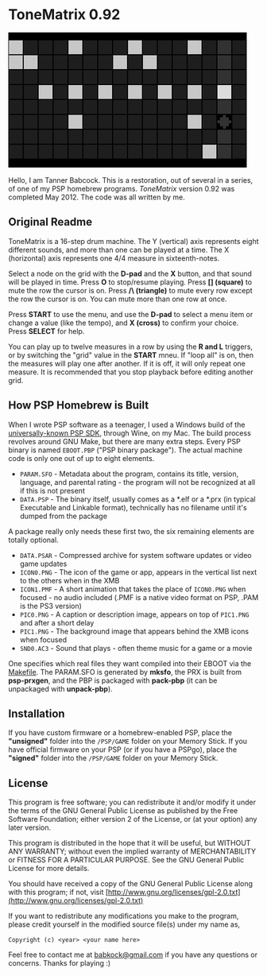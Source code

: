 # ToneMatrix 0.92

![test](https://raw.githubusercontent.com/Babkock/ToneMatrix/master/screen5.png)

Hello, I am Tanner Babcock. This is a restoration, out of several in a series, of one of my PSP homebrew programs. *ToneMatrix* version 0.92 was completed May 2012. The code was all written by me.

## Original Readme

ToneMatrix is a 16-step drum machine. The Y (vertical) axis represents eight different sounds, and more than one can be played at a time. The X (horizontal) axis represents one 4/4 measure in sixteenth-notes.

Select a node on the grid with the **D-pad** and the **X** button, and that sound will be played in time. Press **O** to stop/resume playing. Press **[] (square)** to mute the row the cursor is on. Press **/\ (triangle)** to mute every row except the row the cursor is on. You can mute more than one row at once.

Press **START** to use the menu, and use the **D-pad** to select a menu item or change a value (like the tempo), and **X (cross)** to confirm your choice. Press **SELECT** for help.

You can play up to twelve measures in a row by using the **R and L** triggers, or by switching the "grid" value in the **START** mneu. If "loop all" is on, then the measures will play one after another. If it is off, it will only repeat one measure. It is recommended that you stop playback before editing another grid.

## How PSP Homebrew is Built

When I wrote PSP software as a teenager, I used a Windows build of the [universally-known PSP SDK](https://github.com/pspdev/pspsdk), through Wine, on my Mac. The build process revolves around GNU Make, but there are many extra steps. Every PSP binary is named `EBOOT.PBP` ("PSP binary package"). The actual machine code is only one out of up to eight elements.

* `PARAM.SFO` - Metadata about the program, contains its title, version, language, and parental rating - the program will not be recognized at all if this is not present
* `DATA.PSP` - The binary itself, usually comes as a \*.elf or a \*.prx (in typical Executable and Linkable format), technically has no filename until it's dumped from the package

A package really only needs these first two, the six remaining elements are totally optional.

* `DATA.PSAR` - Compressed archive for system software updates or video game updates
* `ICON0.PNG` - The icon of the game or app, appears in the vertical list next to the others when in the XMB
* `ICON1.PMF` - A short animation that takes the place of `ICON0.PNG` when focused - no audio included (.PMF is a native video format on PSP, .PAM is the PS3 version)
* `PIC0.PNG` - A caption or description image, appears on top of `PIC1.PNG` and after a short delay
* `PIC1.PNG` - The background image that appears behind the XMB icons when focused
* `SND0.AC3` - Sound that plays - often theme music for a game or a movie

One specifies which real files they want compiled into their EBOOT via the [Makefile](https://github.com/Babkock/ToneMatrix/blob/master/src/Makefile). The PARAM.SFO is generated by **mksfo**, the PRX is built from **psp-prxgen**, and the PBP is packaged with **pack-pbp** (it can be unpackaged with **unpack-pbp**).

## Installation

If you have custom firmware or a homebrew-enabled PSP, place the **"unsigned"** folder into the `/PSP/GAME` folder on your Memory Stick. If you have official firmware on your PSP (or if you have a PSPgo), place the **"signed"** folder into the `/PSP/GAME` folder on your Memory Stick.

## License

This program is free software; you can redistribute it and/or modify it under the terms of the GNU General Public License as published by the Free Software Foundation; either version 2 of the License, or (at your option) any later version.

This program is distributed in the hope that it will be useful, but WITHOUT ANY WARRANTY; without even the implied warranty of MERCHANTABILITY or FITNESS FOR A PARTICULAR PURPOSE. See the GNU General Public License for more details.

You should have received a copy of the GNU General Public License along with this program; if not, visit [http://www.gnu.org/licenses/gpl-2.0.txt](http://www.gnu.org/licenses/gpl-2.0.txt)

If you want to redistribute any modifications you make to the program, please credit yourself in the modified source file(s) under my name as,

```
Copyright (c) <year> <your name here>
```

Feel free to contact me at [babkock@gmail.com](mailto:babkock@gmail.com) if you have any questions or concerns. Thanks for playing :)
